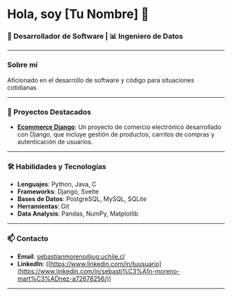 # Hola, soy [Tu Nombre] 👋

### 💼 Desarrollador de Software | 📊 Ingeniero de Datos

---

### Sobre mí

Aficionado en el desarrollo de software y código para situaciones cotidianas

---

### 🚀 Proyectos Destacados

- [**Ecommerce Django**](https://github.com/tuusuario/ecommerce_django): Un proyecto de comercio electrónico desarrollado con Django, que incluye gestión de productos, carritos de compras y autenticación de usuarios.


---

### 🛠️ Habilidades y Tecnologías

- **Lenguajes**: Python, Java, C
- **Frameworks**: Django, Svelte
- **Bases de Datos**: PostgreSQL, MySQL, SQLite
- **Herramientas**: Git
- **Data Analysis**: Pandas, NumPy, Matplotlib

---

### 📫 Contacto

- **Email**: [sebastianmoreno@ug.uchile.cl](mailto:sebastianmoreno@ug.uchile.cl)
- **LinkedIn**: ([https://www.linkedin.com/in/tuusuario](https://www.linkedin.com/in/sebasti%C3%A1n-moreno-mart%C3%ADnez-a72678256/))

---

